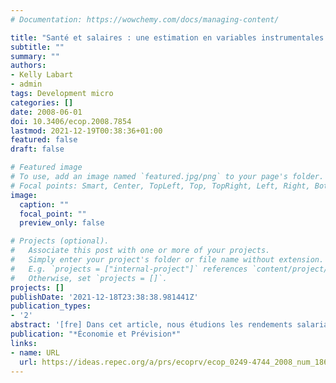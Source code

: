 ```yaml
---
# Documentation: https://wowchemy.com/docs/managing-content/

title: "Santé et salaires : une estimation en variables instrumentales sur un panel de travailleurs chinois"
subtitle: ""
summary: ""
authors:
- Kelly Labart
- admin
tags: Development micro
categories: []
date: 2008-06-01
doi: 10.3406/ecop.2008.7854
lastmod: 2021-12-19T00:38:36+01:00
featured: false
draft: false

# Featured image
# To use, add an image named `featured.jpg/png` to your page's folder.
# Focal points: Smart, Center, TopLeft, Top, TopRight, Left, Right, BottomLeft, Bottom, BottomRight.
image:
  caption: ""
  focal_point: ""
  preview_only: false

# Projects (optional).
#   Associate this post with one or more of your projects.
#   Simply enter your project's folder or file name without extension.
#   E.g. `projects = ["internal-project"]` references `content/project/deep-learning/index.md`.
#   Otherwise, set `projects = []`.
projects: []
publishDate: '2021-12-18T23:38:38.981441Z'
publication_types:
- '2'
abstract: '[fre] Dans cet article, nous étudions les rendements salariaux au capital santé, mesuré par l’indice de masse corporelle, et à la nutrition, mesurée par la consommation de kilocalories, dans un panel de travailleurs chinois issu des China Health and Nutrition Surveys de 1991 et 1993. Nous mettons en oeuvre la procédure économétrique de Semykina et Wooldridge (2005 ) qui tient compte simultanément de l’hétérogénéité individuelle inobservable, du biais de sélection et de l’endogénéité. Nos résultats démontrent que les rendements à la santé et à la nutrition sont limités en Chine au secteur privé, et qu’ils ne sont pas présents dans le secteur étatique, assujetti au dirigisme centralisé. [eng] In this article, we study wage returns to health capital (measured by body-mass index) and to nutrition (measured by kilocalorie consumption) on a panel of Chinese workers from the 1991 and 1993 China Health and Nutrition Surveys. We apply Semykina and Wooldridge’s econometric procedure (2005), which takes simultaneous account of unobservable individual heterogeneity, selection bias, and endogeneity. Our results demonstrate that returns to health and nutrition in China are confined to the private sector and are not in evidence in the State command economy.'
publication: "*Économie et Prévision*"
links:
- name: URL
  url: https://ideas.repec.org/a/prs/ecoprv/ecop_0249-4744_2008_num_186_5_7854.html
---
```

